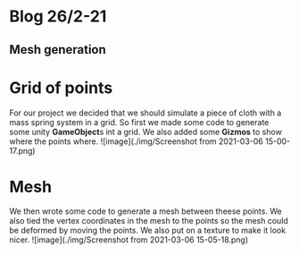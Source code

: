 # Blog 26/2-21
## Mesh generation
# Grid of points
For our project we decided that we should simulate a piece of cloth with a mass spring system in a grid. So first we made some code to generate some unity **GameObject**s int a grid. We also added some **Gizmos** to show where the points where.
![image](./img/Screenshot from 2021-03-06 15-00-17.png)


# Mesh
We then wrote some code to generate a mesh between theese points. We also tied the vertex coordinates in the mesh to the points so the mesh could be deformed by moving the points. We also put on a texture to make it look nicer.
![image](./img/Screenshot from 2021-03-06 15-05-18.png)
